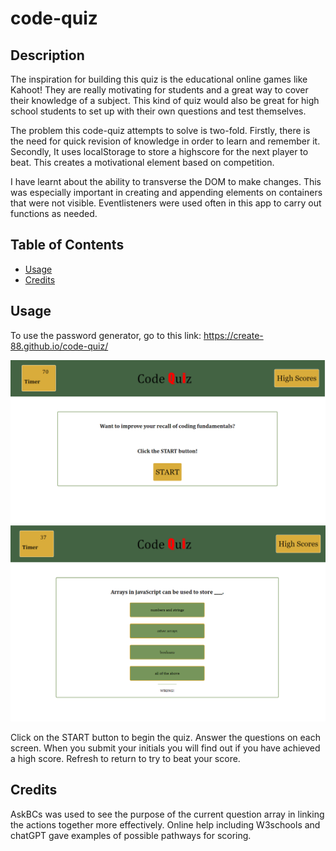 # code-quiz

## Description
The inspiration for building this quiz is the educational online games like Kahoot! They are really motivating for students and a great way to cover their knowledge of a subject. This kind of quiz would also be great for high school students to set up with their own questions and test themselves. 

The problem this code-quiz attempts to solve is two-fold. Firstly, there is the need for quick revision of knowledge in order to learn and remember it. Secondly, It uses localStorage to store a highscore for the next player to beat. This creates a motivational element based on competition. 

I have learnt about the ability to transverse the DOM to make changes. This was especially important in creating and appending elements on containers that were not visible. Eventlisteners were used often in this app to carry out functions as needed. 

## Table of Contents
- [Usage](#usage)
- [Credits](#credits)

## Usage
To use the password generator, go to this link: https://create-88.github.io/code-quiz/ 

![code-quiz home screen](assets/images/Home%20screen%20code-quiz.PNG)
![code-quiz question screen](assets/images/Question%20screen%20code-quiz.PNG)

Click on the START button to begin the quiz.
Answer the questions on each screen. 
When you submit your initials you will find out if you have achieved a high score. 
Refresh to return to try to beat your score.

## Credits
AskBCs was used to see the purpose of the current question array in linking the actions together more effectively.
Online help including W3schools and chatGPT gave examples of possible pathways for scoring. 